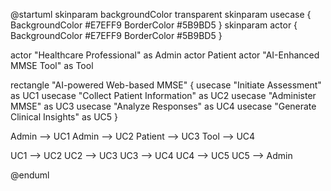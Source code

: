 @startuml
skinparam backgroundColor transparent
skinparam usecase {
  BackgroundColor #E7EFF9
  BorderColor #5B9BD5
}
skinparam actor {
  BackgroundColor #E7EFF9
  BorderColor #5B9BD5
}

actor "Healthcare Professional" as Admin
actor Patient
actor "AI-Enhanced MMSE Tool" as Tool

rectangle "AI-powered Web-based MMSE" {
  usecase "Initiate Assessment" as UC1
  usecase "Collect Patient Information" as UC2
  usecase "Administer MMSE" as UC3
  usecase "Analyze Responses" as UC4
  usecase "Generate Clinical Insights" as UC5
}

Admin --> UC1
Admin --> UC2
Patient --> UC3
Tool --> UC4

UC1 --> UC2
UC2 --> UC3
UC3 --> UC4
UC4 --> UC5
UC5 --> Admin

@enduml